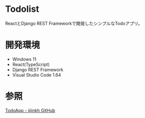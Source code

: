 # Todolist

ReactとDjango REST Frameworkで開発したシンプルなTodoアプリ。

# 開発環境

* Windows 11
* React(TypeScript)
* Django REST Framework
* Visual Studio Code 1.64

# 参照

[TodoApp - jijinkh GitHub](https://github.com/jijinkh/TodoApp)
